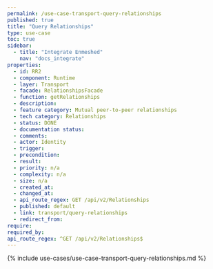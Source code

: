 ```yaml
---
permalink: /use-case-transport-query-relationships
published: true
title: "Query Relationships"
type: use-case
toc: true
sidebar:
  - title: "Integrate Enmeshed"
    nav: "docs_integrate"
properties:
  - id: RR2
  - component: Runtime
  - layer: Transport
  - facade: RelationshipsFacade
  - function: getRelationships
  - description:
  - feature category: Mutual peer-to-peer relationships
  - tech category: Relationships
  - status: DONE
  - documentation status:
  - comments:
  - actor: Identity
  - trigger:
  - precondition:
  - result:
  - priority: n/a
  - complexity: n/a
  - size: n/a
  - created_at:
  - changed_at:
  - api_route_regex: GET /api/v2/Relationships
  - published: default
  - link: transport/query-relationships
  - redirect_from:
require:
required_by:
api_route_regex: ^GET /api/v2/Relationships$
---
```


{% include use-cases/use-case-transport-query-relationships.md %}
